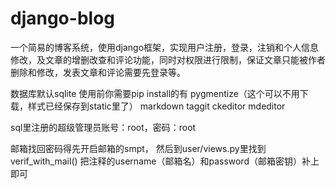 # django-blog
一个简易的博客系统，使用django框架，实现用户注册，登录，注销和个人信息修改，及文章的增删改查和评论功能，同时对权限进行限制，保证文章只能被作者删除和修改，发表文章和评论需要先登录等。

数据库默认sqlite
使用前你需要pip install的有
pygmentize（这个可以不用下载，样式已经保存到static里了）
markdown
taggit
ckeditor
mdeditor

sql里注册的超级管理员账号：root，密码：root

邮箱找回密码得先开启邮箱的smpt，
然后到user/views.py里找到verif_with_mail()
把注释的username（邮箱名）和password（邮箱密钥）补上即可
